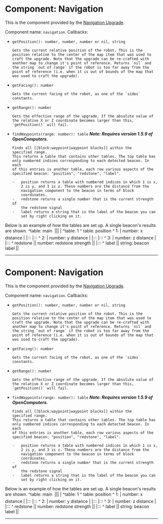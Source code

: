 # Component: Navigation

This is the component provided by the [Navigation
Upgrade](/item/navigation_upgrade).

Component name: `navigation`. Callbacks:

- `getPosition(): number, number, number or nil, string`

      Gets the current relative position of the robot. This is the
      position relative to the center of the map item that was used to
      craft the upgrade. Note that the upgrade can be re-crafted with
      another map to change it's point of reference. Returns `nil` and
      the string `out of range` if the robot is too far away from the
      point of reference (i.e. when it is out of bounds of the map that
      was used to craft the upgrade).

- `getFacing(): number`

      Gets the current facing of the robot, as one of the `sides`
      constants.

- `getRange(): number`

      Gets the effective range of the upgrade. If the absolute value of
      the relative X or Z coordinate becomes larger than this,
      `getPosition()` will fail.

- `findWaypoints(range: number): table` *****Note:** Requires version
1.5.9 of OpenComputers.***

      Finds all [[block:waypoint|waypoint blocks]] within the
      specified range.
      This returns a table that contains other tables. The top table has
      only numbered indices corresponding to each detected beacon. In each
      of this entries is another table, each row various aspects of the
      specified beacon: "position", "redstone", "label".

      -   position returns a table with numbered indices in which 1 is x,
          2 is y, and 3 is z. These numbers are the distance from the
          navigation component to the beacon in terms of block
          coordinates.
      -   redstone returns a single number that is the current strength of
          the redstone signal
      -   label returns a string that is the label of the beacon you can
          set by right clicking on it.

Below is an example of how the tables are set up. A single beacon's
results are shown. ^table: main  ||| | ^table: 1 ^ table:
position ^ 1: | number: x distance | |::: |::: ^ 2: | number: y
distance | |::: |::: ^ 3: | number: z distance | |::: ^ redstone
|| number: redstone strength || |::: ^ label || string: beacon
label ||

------------------------------------------------------------------------

# Component: Navigation

This is the component provided by the [Navigation
Upgrade](/item/navigation_upgrade).

Component name: `navigation`. Callbacks:

- `getPosition(): number, number, number or nil, string`

      Gets the current relative position of the robot. This is the
      position relative to the center of the map item that was used to
      craft the upgrade. Note that the upgrade can be re-crafted with
      another map to change it's point of reference. Returns `nil` and
      the string `out of range` if the robot is too far away from the
      point of reference (i.e. when it is out of bounds of the map that
      was used to craft the upgrade).

- `getFacing(): number`

      Gets the current facing of the robot, as one of the `sides`
      constants.

- `getRange(): number`

      Gets the effective range of the upgrade. If the absolute value of
      the relative X or Z coordinate becomes larger than this,
      `getPosition()` will fail.

- `findWaypoints(range: number): table` *****Note:** Requires version
1.5.9 of OpenComputers.***

      Finds all [[block:waypoint|waypoint blocks]] within the
      specified range.
      This returns a table that contains other tables. The top table has
      only numbered indices corresponding to each detected beacon. In each
      of this entries is another table, each row various aspects of the
      specified beacon: "position", "redstone", "label".

      -   position returns a table with numbered indices in which 1 is x,
          2 is y, and 3 is z. These numbers are the distance from the
          navigation component to the beacon in terms of block
          coordinates.
      -   redstone returns a single number that is the current strength of
          the redstone signal
      -   label returns a string that is the label of the beacon you can
          set by right clicking on it.

Below is an example of how the tables are set up. A single beacon's
results are shown. ^table: main  ||| | ^table: 1 ^ table:
position ^ 1: | number: x distance | |::: |::: ^ 2: | number: y
distance | |::: |::: ^ 3: | number: z distance | |::: ^ redstone
|| number: redstone strength || |::: ^ label || string: beacon
label ||

------------------------------------------------------------------------
